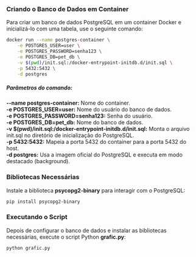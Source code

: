 ### Criando o Banco de Dados em Container
Para criar um banco de dados PostgreSQL em um container Docker e inicializá-lo com uma tabela, use o seguinte comando:

```bash
docker run --name postgres-container \
    -e POSTGRES_USER=user \
    -e POSTGRES_PASSWORD=senha123 \
    -e POSTGRES_DB=pet_db \
    -v $(pwd)/init.sql:/docker-entrypoint-initdb.d/init.sql \
    -p 5432:5432 \
    -d postgres
```
##### Parâmetros do comando:

**--name postgres-container:** Nome do container.</br>
**-e POSTGRES_USER=user:** Nome do usuário do banco de dados.</br>
**-e POSTGRES_PASSWORD=senha123:** Senha do usuário.</br>
**-e POSTGRES_DB=pet_db:** Nome do banco de dados.</br>
**-v $(pwd)/init.sql:/docker-entrypoint-initdb.d/init.sql:** Monta o arquivo init.sql no diretório de inicialização do PostgreSQL.</br>
**-p 5432:5432:** Mapeia a porta 5432 do container para a porta 5432 do host.</br>
**-d postgres:** Usa a imagem oficial do PostgreSQL e executa em modo destacado (background).

### Bibliotecas Necessárias
Instale a biblioteca **psycopg2-binary** para interagir com o PostgreSQL:

```bash
pip install psycopg2-binary
```

### Executando o Script
Depois de configurar o banco de dados e instalar as bibliotecas necessárias, execute o script Python **grafic.py**:

```bash
python grafic.py
```
